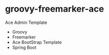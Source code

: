 # groovy-freemarker-ace
Ace Admin Template

- Groovy
- Freemarker
- Ace BootStrap Template
- Spring Boot
